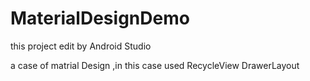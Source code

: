 MaterialDesignDemo
==================

this project edit by Android Studio 

a case of matrial Design ,in this case used RecycleView DrawerLayout

